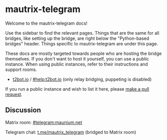 # mautrix-telegram
Welcome to the mautrix-telegram docs!

Use the sidebar to find the relevant pages. Things that are the same for all
bridges, like setting up the bridge, are right below the "Python-based bridges"
header. Things specific to mautrix-telegram are under this page.

These docs are mostly targeted towards people who are hosting the bridge 
themselves. If you don't want to host it yourself, you can use a public 
instance. When using public instances, refer to their instructions and support 
rooms.

* [t2bot.io](https://t2bot.io/telegram/) / [#help:t2bot.io](https://matrix.to/#/#help:t2bot.io)
  (only relay bridging, puppeting is disabled)

If you run a public instance and wish to list it here, please [make a pull request](https://github.com/tulir/mautrix-docs/blob/master/bridges/src/python/telegram/index.md).

## Discussion
Matrix room: [#telegram:maunium.net](https://matrix.to/#/#telegram:maunium.net)

Telegram chat: [t.me/mautrix_telegram](https://t.me/mautrix_telegram) (bridged to Matrix room)
